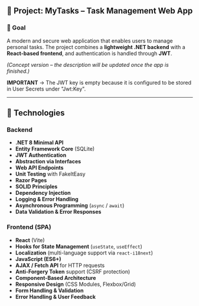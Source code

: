 ## 📄 Project: **MyTasks – Task Management Web App**

### 🎯 Goal

A modern and secure web application that enables users to manage personal tasks.
The project combines a **lightweight .NET backend** with a **React-based frontend**, and authentication is handled through **JWT**.

*(Concept version – the description will be updated once the app is finished.)*

**IMPORTANT** → The JWT key is empty because it is configured to be stored in User Secrets under "Jwt:Key".

---

## 🧱 Technologies

### Backend

- **.NET 8 Minimal API**
- **Entity Framework Core** (SQLite)
- **JWT Authentication**
- **Abstraction via Interfaces**
- **Web API Endpoints**
- **Unit Testing** with FakeItEasy
- **Razor Pages**
- **SOLID Principles**
- **Dependency Injection**
- **Logging & Error Handling**
- **Asynchronous Programming** (`async` / `await`)
- **Data Validation & Error Responses**

### Frontend (SPA)

- **React** (Vite)
- **Hooks for State Management** (`useState`, `useEffect`)
- **Localization** (multi-language support via `react-i18next`)
- **JavaScript (ES6+)**
- **AJAX / Fetch API** for HTTP requests
- **Anti-Forgery Token** support (CSRF protection)
- **Component-Based Architecture**
- **Responsive Design** (CSS Modules, Flexbox/Grid)
- **Form Handling & Validation**
- **Error Handling & User Feedback**
